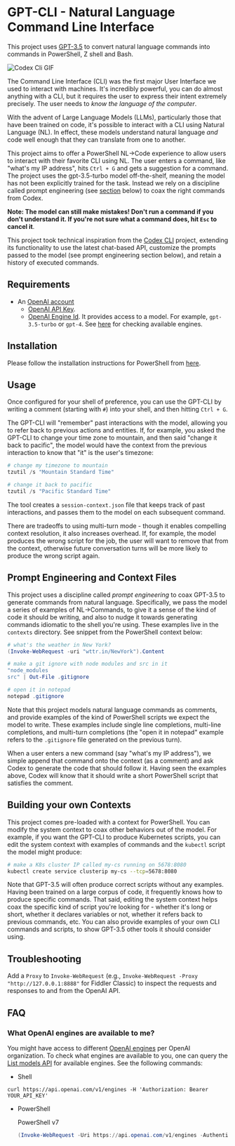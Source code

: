 # GPT-CLI - Natural Language Command Line Interface

This project uses [GPT-3.5](https://openai.com/blog/chatgpt) to convert natural language commands into commands in PowerShell, Z shell and Bash.

![Codex Cli GIF](codex_cli.gif)

The Command Line Interface (CLI) was the first major User Interface we used to interact with machines. It's incredibly powerful, you can do almost anything with a CLI, but it requires the user to express their intent extremely precisely. The user needs to _know the language of the computer_. 

With the advent of Large Language Models (LLMs), particularly those that have been trained on code, it's possible to interact with a CLI using Natural Language (NL). In effect, these models understand natural language _and_ code well enough that they can translate from one to another. 

This project aims to offer a PowerShell NL->Code experience to allow users to interact with their favorite CLI using NL. The user enters a command, like "what's my IP address", hits `Ctrl + G` and gets a suggestion for a command. The project uses the gpt-3.5-turbo model off-the-shelf, meaning the model has not been explicitly trained for the task. Instead we rely on a discipline called prompt engineering (see [section](#prompt-engineering-and-context-files) below) to coax the right commands from Codex. 

**Note: The model can still make mistakes! Don't run a command if you don't understand it. If you're not sure what a command does, hit `Esc` to cancel it**.

This project took technical inspiration from the [Codex CLI](https://github.com/microsoft/Codex-CLI) project, extending its functionality to use the latest chat-based API, customize the prompts passed to the model (see prompt engineering section below), and retain a history of executed commands.

## Requirements
* An [OpenAI account](https://openai.com/api/)
    * [OpenAI API Key](https://platform.openai.com/account/api-keys).
    * [OpenAI Engine Id](https://platform.openai.com/docs/models/model-endpoint-compatibility). It provides access to a model. For example, `gpt-3.5-turbo` or `gpt-4`. See [here](#what-openai-engines-are-available-to-me) for checking available engines.

## Installation

Please follow the installation instructions for PowerShell from [here](./Installation.md).

## Usage

Once configured for your shell of preference, you can use the GPT-CLI by writing a comment (starting with `#`) into your shell, and then hitting `Ctrl + G`.

The GPT-CLI will "remember" past interactions with the model, allowing you to refer back to previous actions and entities.
If, for example, you asked the GPT-CLI to change your time zone to mountain, and then said "change it back to pacific", the model would have the context from the previous interaction to know that "it" is the user's timezone:

```powershell
# change my timezone to mountain
tzutil /s "Mountain Standard Time"

# change it back to pacific
tzutil /s "Pacific Standard Time"
```

The tool creates a `session-context.json` file that keeps track of past interactions, and passes them to the model on each subsequent command. 

There are tradeoffs to using multi-turn mode - though it enables compelling context resolution, it also increases overhead.
If, for example, the model produces the wrong script for the job, the user will want to remove that from the context, otherwise future conversation turns will be more likely to produce the wrong script again.

## Prompt Engineering and Context Files

This project uses a discipline called _prompt engineering_ to coax GPT-3.5 to generate commands from natural language.
Specifically, we pass the model a series of examples of NL->Commands, to give it a sense of the kind of code it should be writing, and also to nudge it towards generating commands idiomatic to the shell you're using.
These examples live in the `contexts` directory. See snippet from the PowerShell context below:

```powershell
# what's the weather in New York?
(Invoke-WebRequest -uri "wttr.in/NewYork").Content

# make a git ignore with node modules and src in it
"node_modules
src" | Out-File .gitignore

# open it in notepad
notepad .gitignore
```

Note that this project models natural language commands as comments, and provide examples of the kind of PowerShell scripts we expect the model to write. These examples include single line completions, multi-line completions, and multi-turn completions (the "open it in notepad" example refers to the `.gitignore` file generated on the previous turn). 

When a user enters a new command (say "what's my IP address"), we simple append that command onto the context (as a comment) and ask Codex to generate the code that should follow it. Having seen the examples above, Codex will know that it should write a short PowerShell script that satisfies the comment. 

## Building your own Contexts

This project comes pre-loaded with a context for PowerShell.
You can modify the system context to coax other behaviors out of the model.
For example, if you want the GPT-CLI to produce Kubernetes scripts, you can edit the system context with examples of commands and the `kubectl` script the model might produce:

```bash
# make a K8s cluster IP called my-cs running on 5678:8080
kubectl create service clusterip my-cs --tcp=5678:8080
```

Note that GPT-3.5 will often produce correct scripts without any examples.
Having been trained on a large corpus of code, it frequently knows how to produce specific commands.
That said, editing the system context helps coax the specific kind of script you're looking for - whether it's long or short, whether it declares variables or not, whether it refers back to previous commands, etc.
You can also provide examples of your own CLI commands and scripts, to show GPT-3.5 other tools it should consider using.

## Troubleshooting

Add a `Proxy` to `Invoke-WebRequest` (e.g., `Invoke-WebRequest -Proxy "http://127.0.0.1:8888"` for Fiddler Classic) to inspect the requests and responses to and from the OpenAI API.

## FAQ

### What OpenAI engines are available to me?

You might have access to different [OpenAI engines](https://platform.openai.com/docs/models/model-endpoint-compatibility) per OpenAI organization.
To check what engines are available to you, one can query the [List models API](https://platform.openai.com/docs/api-reference/models/list) for available engines.
See the following commands:

* Shell
```
curl https://api.openai.com/v1/engines -H 'Authorization: Bearer YOUR_API_KEY'
```

* PowerShell

    PowerShell v7
    ```powershell
    (Invoke-WebRequest -Uri https://api.openai.com/v1/engines -Authentication Bearer -Token (ConvertTo-SecureString "YOUR_API_KEY" -AsPlainText -Force)).Content
    ```
